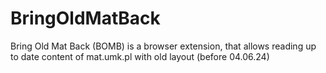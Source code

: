 # BringOldMatBack
Bring Old Mat Back (BOMB) is a browser extension, that allows reading up to date content of mat.umk.pl with old layout (before 04.06.24)
